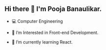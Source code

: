 ## Hi there 👋 I'm **Pooja Banaulikar**.
<!--
**PoojaBanaulikar/PoojaBanaulikar** is a ✨ _special_ ✨ repository because its `README.md` (this file) appears on your GitHub profile.

-->
- :computer: Computer Engineering 
* 🔭 I’m Interested in Front-end Development.
+ 🌱 I’m currently learning React.

